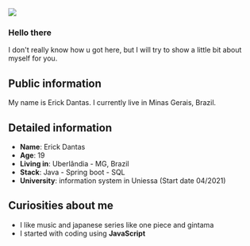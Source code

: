 
<div>
  <a target='_blank' href="https://www.linkedin.com/in/erick-dantas-6a5b76221/">
   <img src="https://img.shields.io/badge/LinkedIn-0077B5?style=for-the-badge&logo=linkedin&logoColor=white">
   </a>  
</div>

### Hello there

I don't really know how u got here, but I will try to show a little bit about myself for you.

## Public information

My name is Erick Dantas. I currently live in Minas Gerais, Brazil. 


## Detailed information

* **Name**: Erick Dantas
* **Age**: 19
* **Living in**: Uberlândia - MG, Brazil
* **Stack**: Java - Spring boot - SQL  
* **University**: information system in Uniessa (Start date 04/2021)

## Curiosities about me

* I like music and japanese series like one piece and gintama
* I started with coding using **JavaScript**

